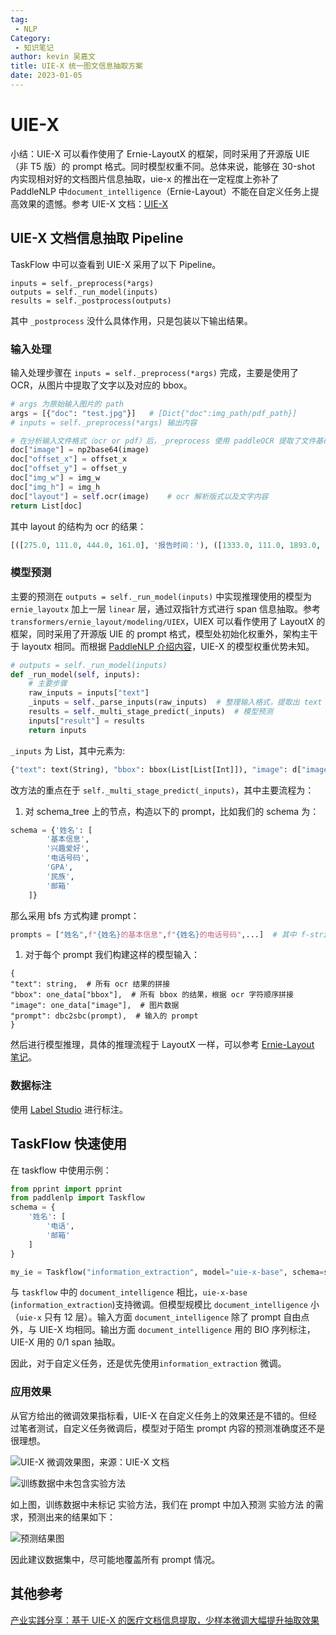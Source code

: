 ```yaml
---
tag:
 - NLP
Category:
 - 知识笔记
author: kevin 吴嘉文
title: UIE-X 统一图文信息抽取方案
date: 2023-01-05
---
```


# UIE-X

小结：UIE-X 可以看作使用了 Ernie-LayoutX 的框架，同时采用了开源版 UIE （非 T5 版）的 prompt 格式。同时模型权重不同。总体来说，能够在 30-shot 内实现相对好的文档图片信息抽取，uie-x 的推出在一定程度上弥补了 PaddleNLP 中`document_intelligence`（Ernie-Layout）不能在自定义任务上提高效果的遗憾。参考 UIE-X 文档：[UIE-X](https://link.zhihu.com/?target=https%3A//github.com/PaddlePaddle/PaddleNLP/tree/develop/applications/information_extraction/document)

##  **UIE-X 文档信息抽取 Pipeline** 

TaskFlow 中可以查看到 UIE-X 采用了以下 Pipeline。

```text
inputs = self._preprocess(*args)
outputs = self._run_model(inputs)
results = self._postprocess(outputs)
```

其中 `_postprocess` 没什么具体作用，只是包装以下输出结果。

###  **输入处理** 

输入处理步骤在 `inputs = self._preprocess(*args)` 完成，主要是使用了 OCR，从图片中提取了文字以及对应的 bbox。

```python
# args 为原始输入图片的 path
args = [{"doc": "test.jpg"}]   # [Dict{"doc":img_path/pdf_path}]
# inputs = self._preprocess(*args) 输出内容

# 在分析输入文件格式（ocr or pdf）后，_preprocess 使用 paddleOCR 提取了文件基础数据，包括：
doc["image"] = np2base64(image)
doc["offset_x"] = offset_x
doc["offset_y"] = offset_y
doc["img_w"] = img_w
doc["img_h"] = img_h
doc["layout"] = self.ocr(image)    # ocr 解析版式以及文字内容
return List[doc]
```

其中 layout 的结构为 ocr 的结果：

```python
[([275.0, 111.0, 444.0, 161.0], '报告时间：'), ([1333.0, 111.0, 1893.0, 165.0], '报告类型：乙肝五项定量+乙肝前 S1')]
```

###  **模型预测** 

主要的预测在 `outputs = self._run_model(inputs)` 中实现推理使用的模型为 `ernie_layoutx` 加上一层 `linear` 层，通过双指针方式进行 span 信息抽取。参考`transformers/ernie_layout/modeling/UIEX`，UIEX 可以看作使用了 LayoutX 的框架，同时采用了开源版 UIE 的 prompt 格式，模型处初始化权重外，架构主干于 layoutx 相同。而根据 [PaddleNLP 介绍内容](https://link.zhihu.com/?target=https%3A//github.com/PaddlePaddle/PaddleNLP/tree/develop/applications/information_extraction/document)，UIE-X 的模型权重优势未知。

```python
# outputs = self._run_model(inputs)
def _run_model(self, inputs):
    # 主要步骤
    raw_inputs = inputs["text"] 
    _inputs = self._parse_inputs(raw_inputs)  # 整理输入格式，提取出 text
    results = self._multi_stage_predict(_inputs)  # 模型预测
    inputs["result"] = results
    return inputs
```

`_inputs` 为 List，其中元素为:

```python
{"text": text(String), "bbox": bbox(List[List[Int]]), "image": d["image"](base64), "layout": d["layout"]}
```

改方法的重点在于 `self._multi_stage_predict(_inputs)`，其中主要流程为：

1. 对 schema_tree 上的节点，构造以下的 prompt，比如我们的 schema 为：

```python
schema = {'姓名': [
        '基本信息',
        '兴趣爱好',
        '电话号码',
        'GPA',
        '民族',
        '邮箱'
    ]}
```

那么采用 bfs 方式构建 prompt：

```python
prompts = ["姓名",f"{姓名}的基本信息",f"{姓名}的电话号码",...]  # 其中 f-string 中的姓名会被替换为具体预测结果。
```

1. 对于每个 prompt 我们构建这样的模型输入：

```text
{
"text": string,  # 所有 ocr 结果的拼接
"bbox": one_data["bbox"],  # 所有 bbox 的结果，根据 ocr 字符顺序拼接
"image": one_data["image"],  # 图片数据
"prompt": dbc2sbc(prompt),  # 输入的 prompt
}
```

然后进行模型推理，具体的推理流程于 LayoutX 一样，可以参考 [Ernie-Layout 笔记](https://zhuanlan.zhihu.com/p/580997246)。

###  **数据标注** 

使用 [Label Studio](https://link.zhihu.com/?target=https%3A//github.com/PaddlePaddle/PaddleNLP/blob/develop/applications/information_extraction/label_studio_doc.md) 进行标注。

##  **TaskFlow 快速使用** 

在 taskflow 中使用示例：

```python
from pprint import pprint
from paddlenlp import Taskflow
schema = {
    '姓名': [
        '电话',
        '邮箱'
    ]
}

my_ie = Taskflow("information_extraction", model="uie-x-base", schema=schema, task_path='./checkpoint/model', precison='fp16')
```

与 `taskflow` 中的 `document_intelligence` 相比，`uie-x-base` (`information_extraction`)支持微调。但模型规模比 `document_intelligence` 小（`uie-x` 只有 12 层）。输入方面 `document_intelligence` 除了 prompt 自由点外，与 UIE-X 均相同。输出方面 `document_intelligence` 用的 BIO 序列标注，UIE-X 用的 0/1 span 抽取。

因此，对于自定义任务，还是优先使用`information_extraction` 微调。

### 应用效果

从官方给出的微调效果指标看，UIE-X 在自定义任务上的效果还是不错的。但经过笔者测试，自定义任务微调后，模型对于陌生 prompt 内容的预测准确度还不是很理想。

![UIE-X 微调效果图，来源：UIE-X 文档](https://pic1.zhimg.com/v2-4319d6e4a4e2c02a94dcb36ba792986c_r.jpg)



![训练数据中未包含实验方法](https://pic3.zhimg.com/80/v2-7eed164acb48856375d6f1c760d556f2_1440w.webp)

如上图，训练数据中未标记 实验方法，我们在 prompt 中加入预测 实验方法 的需求，预测出来的结果如下：

![预测结果图](https://pic2.zhimg.com/80/v2-85f3a185d9494500efc7db35e86a8cd1_1440w.webp)

因此建议数据集中，尽可能地覆盖所有 prompt 情况。

##  **其他参考** 

[产业实践分享：基于 UIE-X 的医疗文档信息提取，少样本微调大幅提升抽取效果](https://link.zhihu.com/?target=https%3A//aistudio.baidu.com/aistudio/projectdetail/5261592%3FsUid%3D902220%26shared%3D1%26ts%3D1676990689808)